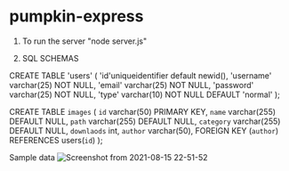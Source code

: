 # pumpkin-express

1) To run the server
   "node server.js" 

2) SQL SCHEMAS

CREATE TABLE 'users' (
	'id'uniqueidentifier default newid(),
	'username' varchar(25) NOT NULL,
	'email' varchar(25) NOT NULL,
	'password' varchar(25) NOT NULL,
	'type' varchar(10) NOT NULL DEFAULT 'normal'
);


CREATE TABLE `images` (
  `id` varchar(50) PRIMARY KEY,
  `name` varchar(255) DEFAULT NULL,
  `path` varchar(255) DEFAULT NULL,
  `category` varchar(255) DEFAULT NULL,
  `downlaods` int, `author` varchar(50),
  FOREIGN KEY (`author`) REFERENCES users(`id`)
);

Sample data
![Screenshot from 2021-08-15 22-51-52](https://user-images.githubusercontent.com/48689666/129486888-de7ad867-2397-45c9-802f-ef8ce75c64db.png)
